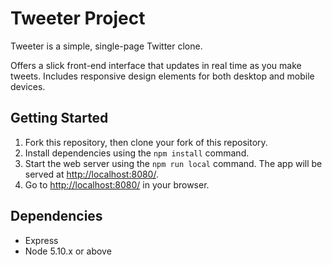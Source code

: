 # Tweeter Project

Tweeter is a simple, single-page Twitter clone.

Offers a slick front-end interface that updates in real time as you make tweets. Includes responsive design elements for both desktop and mobile devices.


## Getting Started

1. Fork this repository, then clone your fork of this repository.
2. Install dependencies using the `npm install` command.
3. Start the web server using the `npm run local` command. The app will be served at <http://localhost:8080/>.
4. Go to <http://localhost:8080/> in your browser.

## Dependencies

- Express
- Node 5.10.x or above
